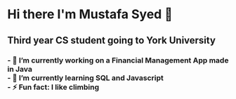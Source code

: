 <h1>Hi there I'm Mustafa Syed 👋</h1> 

<h2>Third year CS student going to York University</h2>

<!--
**MustafaSyed19/MustafaSyed19** is a ✨ _special_ ✨ repository because its `README.md` (this file) appears on your GitHub profile.
--!>


<h3>- 🔭 I’m currently working on a Financial Management App made in Java <br>
- 🌱 I’m currently learning SQL and Javascript <br>
- ⚡ Fun fact: I like climbing</h3>
<!-- ✨ Just became proficient in SQL --!>
